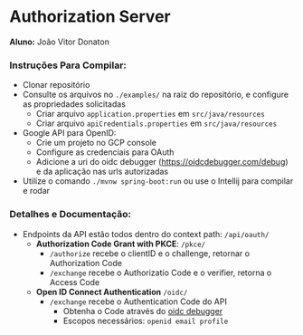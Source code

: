 # Authorization Server

<b>Aluno:</b> João Vitor Donaton <br>

### **Instruções Para Compilar:**
- Clonar repositório
- Consulte os arquivos no ```./examples/``` na raiz do repositório, e configure as propriedades solicitadas
  - Criar arquivo ```application.properties``` em ```src/java/resources```
  - Criar arquivo ```apiCredentials.properties``` em ```src/java/resources```
- Google API para OpenID:
  - Crie um projeto no GCP console
  - Configure as credenciais para OAuth
  - Adicione a uri do oidc debugger (https://oidcdebugger.com/debug) e da aplicação nas urls autorizadas
- Utilize o comando ```./mvnw spring-boot:run``` ou use o Intellij para compilar e rodar

### **Detalhes e Documentação:**

- Endpoints da API estão todos dentro do context path: ```/api/oauth/```
  - **Authorization Code Grant with PKCE**: ```/pkce/```
    - ```/authorize``` recebe o clientID e o challenge, retornar o Authorization Code
    - ```/exchange``` recebe o Authorizatio Code e o verifier, retorna o Access Code
  - **Open ID Connect Authentication** ```/oidc/```
    - ```/exchange``` recebe o Authentication Code do API
      - Obtenha o Code através do [oidc debugger](https://oidcdebugger.com/debug)
      - Escopos necessários: ```openid email profile```